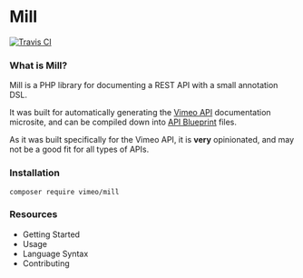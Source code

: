 Mill
===

[![Travis CI](http://img.shields.io/travis/vimeo/mill.svg?style=flat)](https://travis-ci.org/vimeo/mill)

### What is Mill?
Mill is a PHP library for documenting a REST API with a small annotation DSL.

It was built for automatically generating the [Vimeo API](https://developer.vimeo.com/api/endpoints) documentation
microsite, and can be compiled down into [API Blueprint](https://apiblueprint.org/) files.

As it was built specifically for the Vimeo API, it is **very** opinionated, and may not be a good fit for all types of
APIs.

### Installation
```
composer require vimeo/mill
```

### Resources
* Getting Started
* Usage
* Language Syntax
* Contributing
